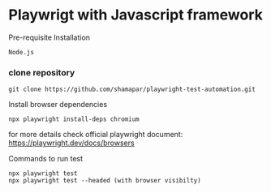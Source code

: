 # Playwrigt with Javascript framework
 
 Pre-requisite Installation
 ```
 Node.js
```
### clone repository
```
git clone https://github.com/shamapar/playwright-test-automation.git
```


Install browser dependencies
```
npx playwright install-deps chromium
```
for more details check official playwright document: https://playwright.dev/docs/browsers

Commands to run test
```
npx playwright test
npx playwright test --headed (with browser visibilty)
```
